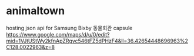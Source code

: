 # animaltown
hosting json api for Samsung Bixby 동물회관 capsule
https://www.google.com/maps/d/u/0/edit?mid=1VJtUStWy2kfnApZRgvc546tFZ5dPHzF4&ll=36.42654448696963%2C128.0022963&z=8
